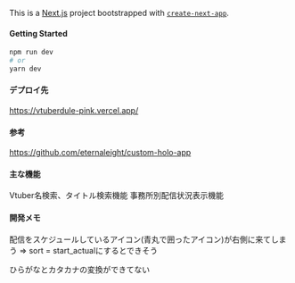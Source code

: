 This is a [Next.js](https://nextjs.org/) project bootstrapped with [`create-next-app`](https://github.com/vercel/next.js/tree/canary/packages/create-next-app).

#### Getting Started
```bash
npm run dev
# or
yarn dev
```


#### デプロイ先
https://vtuberdule-pink.vercel.app/


#### 参考
https://github.com/eternaleight/custom-holo-app

#### 主な機能
Vtuber名検索、タイトル検索機能
事務所別配信状況表示機能

#### 開発メモ
配信をスケジュールしているアイコン(青丸で囲ったアイコン)が右側に来てしまう =>
sort = start_actualにするとできそう

ひらがなとカタカナの変換ができてない

